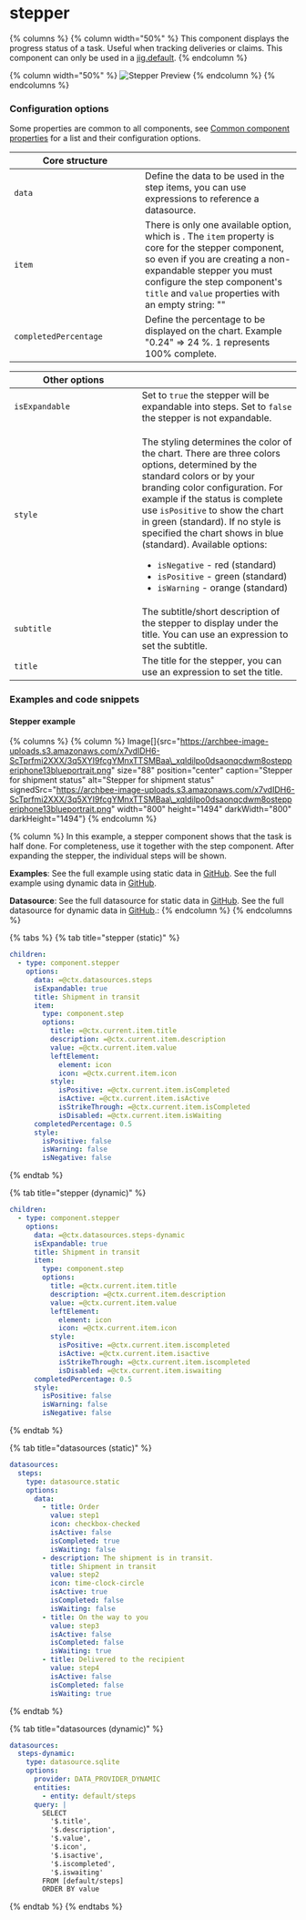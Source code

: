 # stepper

{% columns %}
{% column width="50%" %}
This component displays the progress status of a task. Useful when tracking deliveries or claims. This component can only be used in a [jig.default](<../Jig Types/jig_default.md>).
{% endcolumn %}

{% column width="50%" %}
&#x20;![Stepper Preview](https://archbee-image-uploads.s3.amazonaws.com/x7vdIDH6-ScTprfmi2XXX/lRGV6B3arl4EitmWCT0SE_stepper.png)&#x20;
{% endcolumn %}
{% endcolumns %}

### Configuration options

Some properties are common to all components, see [Common component properties](stepper.md) for a list and their configuration options.

<table><thead><tr><th width="214.08984375">Core structure</th><th></th></tr></thead><tbody><tr><td><code>data</code></td><td>Define the data to be used in the step items, you can use expressions to reference a datasource.</td></tr><tr><td><code>item</code></td><td>There is only one available option, which is . The <code>item</code> property is core for the stepper component, so even if you are creating a non-expandable stepper you must configure the step component's <code>title</code> and <code>value</code> properties with an empty string: ""</td></tr><tr><td><code>completedPercentage</code></td><td>Define the percentage to be displayed on the chart. Example "0.24" => 24 %. 1 represents 100% complete.</td></tr></tbody></table>

<table><thead><tr><th width="208.49609375">Other options</th><th></th></tr></thead><tbody><tr><td><code>isExpandable</code></td><td>Set to <code>true</code> the stepper will be expandable into steps. Set to <code>false</code> the stepper is not expandable.</td></tr><tr><td><code>style</code></td><td><p>The styling determines the color of the chart. There are three colors options, determined by the standard colors or by your branding color configuration. For example if the status is complete use <code>isPositive</code> to show the chart in green (standard). If no style is specified the chart shows in blue (standard). Available options:</p><ul><li><code>isNegative</code> - red (standard)</li><li><code>isPositive</code> - green (standard)</li><li><code>isWarning</code> - orange (standard)</li></ul></td></tr><tr><td><code>subtitle</code></td><td>The subtitle/short description of the stepper to display under the title. You can use an expression to set the subtitle.</td></tr><tr><td><code>title</code></td><td>The title for the stepper, you can use an expression to set the title.</td></tr></tbody></table>

### Examples and code snippets

#### Stepper example

{% columns %}
{% column %}
Image\[]{src="https://archbee-image-uploads.s3.amazonaws.com/x7vdIDH6-ScTprfmi2XXX/3q5XYI9fcgYMnxTTSMBaa\_xqldilpo0dsaonqcdwm8ostepperiphone13blueportrait.png" size="88" position="center" caption="Stepper for shipment status" alt="Stepper for shipment status" signedSrc="https://archbee-image-uploads.s3.amazonaws.com/x7vdIDH6-ScTprfmi2XXX/3q5XYI9fcgYMnxTTSMBaa\_xqldilpo0dsaonqcdwm8ostepperiphone13blueportrait.png" width="800" height="1494" darkWidth="800" darkHeight="1494"}&#x20;
{% endcolumn %}

{% column %}
In this example, a stepper component shows that the task is half done. For completeness, use it together with the step component. After expanding the stepper, the individual steps will be shown.

**Examples**: See the full example using static data in [GitHub](https://github.com/jigx-com/jigx-samples/blob/main/quickstart/jigx-samples/jigs/jigx-components/stepper/static-data/stepper-example/stepper-example.jigx). See the full example using dynamic data in [GitHub](https://github.com/jigx-com/jigx-samples/blob/main/quickstart/jigx-samples/jigs/jigx-components/stepper/dynamic-data/stepper-example/stepper-example-dynamic.jigx).

**Datasource**: See the full datasource for static data in [GitHub](https://github.com/jigx-com/jigx-samples/blob/main/quickstart/jigx-samples/datasources/adhoc-components/steps.jigx). See the full datasource for dynamic data in [GitHub](https://github.com/jigx-com/jigx-samples/blob/main/quickstart/jigx-samples/datasources/adhoc-components/steps-dynamic.jigx).:
{% endcolumn %}
{% endcolumns %}

{% tabs %}
{% tab title="stepper (static)" %}
```yaml
children:
  - type: component.stepper
    options:
      data: =@ctx.datasources.steps
      isExpandable: true
      title: Shipment in transit
      item:
        type: component.step
        options:
          title: =@ctx.current.item.title
          description: =@ctx.current.item.description
          value: =@ctx.current.item.value 
          leftElement:
            element: icon
            icon: =@ctx.current.item.icon
          style:
            isPositive: =@ctx.current.item.isCompleted
            isActive: =@ctx.current.item.isActive
            isStrikeThrough: =@ctx.current.item.isCompleted
            isDisabled: =@ctx.current.item.isWaiting
      completedPercentage: 0.5
      style:  
        isPositive: false
        isWarning: false
        isNegative: false
```
{% endtab %}

{% tab title="stepper (dynamic)" %}
```yaml
children:
  - type: component.stepper
    options:
      data: =@ctx.datasources.steps-dynamic
      isExpandable: true
      title: Shipment in transit
      item:
        type: component.step
        options:
          title: =@ctx.current.item.title
          description: =@ctx.current.item.description
          value: =@ctx.current.item.value 
          leftElement:
            element: icon
            icon: =@ctx.current.item.icon
          style:
            isPositive: =@ctx.current.item.iscompleted
            isActive: =@ctx.current.item.isactive
            isStrikeThrough: =@ctx.current.item.iscompleted
            isDisabled: =@ctx.current.item.iswaiting
      completedPercentage: 0.5
      style:  
        isPositive: false
        isWarning: false
        isNegative: false
```
{% endtab %}

{% tab title="datasources (static)" %}
```yaml
datasources:
  steps:
    type: datasource.static
    options:
      data:
        - title: Order
          value: step1
          icon: checkbox-checked
          isActive: false
          isCompleted: true
          isWaiting: false
        - description: The shipment is in transit.
          title: Shipment in transit
          value: step2
          icon: time-clock-circle
          isActive: true
          isCompleted: false
          isWaiting: false
        - title: On the way to you
          value: step3
          isActive: false
          isCompleted: false
          isWaiting: true
        - title: Delivered to the recipient
          value: step4
          isActive: false
          isCompleted: false
          isWaiting: true
```
{% endtab %}

{% tab title="datasources (dynamic)" %}
```yaml
datasources:
  steps-dynamic:
    type: datasource.sqlite
    options:
      provider: DATA_PROVIDER_DYNAMIC
      entities:
        - entity: default/steps
      query: |
        SELECT
          '$.title',
          '$.description',
          '$.value',
          '$.icon',
          '$.isactive',
          '$.iscompleted',
          '$.iswaiting'
        FROM [default/steps]
        ORDER BY value
```
{% endtab %}
{% endtabs %}
